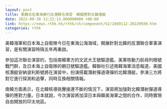 ```yaml
---
layout: post
title: 美韓日在東海舉行反潛聯合演習　模擬應對北韓潛艇
date: 2022-09-30 13:21:13.000000000 +08:00
link: https://news.rthk.hk/rthk/ch/component/k2/1669112-20220930.htm
categories: rthk
---
```


美韓海軍和日本海上自衛隊今日在東海公海海域，開展針對北韓的反潛聯合軍事演習，是有關演習時隔五年再重啟。

參加這次聯合演習的，包括南韓軍方的文武大王號驅逐艦，美軍核動力航母列根號戰鬥群，及日本海上自衛隊的朝日號驅逐艦。韓聯社引述南韓海軍消息報道，美國核潛艇安納波利斯號將在演習中，扮演搭載潛射彈道導彈的北韓潛艇，參演三方將對它進行探測和追擊，同時互換相關情報。

南韓方面表示，在北韓核導挑釁接連不斷的情況下，演習將加強對北韓潛射彈道導彈的應對力量。日本就說，今次演習將加深日本與韓美海軍之間的合作，同時實現自由開放的印太地區。
